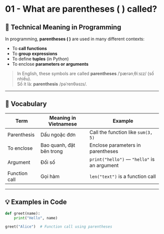 # 01 - What are parentheses ( ) called?

## 📘 Technical Meaning in Programming

In programming, **parentheses ( )** are used in many different contexts:

- To **call functions**
- To **group expressions**
- To define **tuples** (in Python)
- To enclose **parameters or arguments**

> In English, these symbols are called **parentheses** /ˈpærənˌθiːsɪz/ (số nhiều).  
> Số ít là: **parenthesis** /pəˈrenθəsɪs/.

---

## 🧠 Vocabulary

| Term          | Meaning in Vietnamese           | Example                          |
|---------------|----------------------------------|----------------------------------|
| Parenthesis   | Dấu ngoặc đơn                    | Call the function like `sum(3, 5)` |
| To enclose    | Bao quanh, đặt bên trong         | Enclose parameters in parentheses |
| Argument      | Đối số                           | `print("hello")` — `"hello"` is an argument |
| Function call | Gọi hàm                          | `len("text")` is a function call |

---

## 💡 Examples in Code

```python
def greet(name):
    print("Hello", name)

greet("Alice")  # Function call using parentheses

